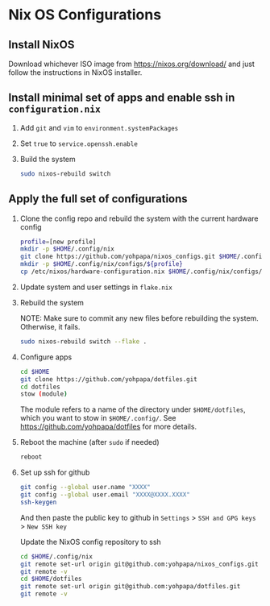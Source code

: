 # Nix OS Configurations

## Install NixOS

Download whichever ISO image from https://nixos.org/download/ and just follow the instructions in NixOS installer.

## Install minimal set of apps and enable ssh in `configuration.nix`

1. Add `git` and `vim` to `environment.systemPackages`

2. Set `true` to `service.openssh.enable`

3. Build the system

   ```sh
   sudo nixos-rebuild switch
   ```

## Apply the full set of configurations

1. Clone the config repo and rebuild the system with the current hardware config

   ```sh
   profile=[new profile]
   mkdir -p $HOME/.config/nix
   git clone https://github.com/yohpapa/nixos_configs.git $HOME/.config/nix
   mkdir -p $HOME/.config/nix/configs/${profile}
   cp /etc/nixos/hardware-configuration.nix $HOME/.config/nix/configs/${profile}
   ```

2. Update system and user settings in `flake.nix`

3. Rebuild the system

   NOTE: Make sure to commit any new files before rebuilding the system. Otherwise, it fails.

   ```sh
   sudo nixos-rebuild switch --flake .
   ```

4. Configure apps

   ```sh
   cd $HOME
   git clone https://github.com/yohpapa/dotfiles.git
   cd dotfiles
   stow (module)
   ```

   The module refers to a name of the directory under `$HOME/dotfiles`, which you want to stow in `$HOME/.config/`. See https://github.com/yohpapa/dotfiles for more details.

5. Reboot the machine (after `sudo` if needed)

   ```sh
   reboot
   ```

6. Set up ssh for github

   ```sh
   git config --global user.name "XXXX"
   git config --global user.email "XXXX@XXXX.XXXX"
   ssh-keygen
   ```

   And then paste the public key to github in `Settings` > `SSH and GPG keys` > `New SSH key`

   Update the NixOS config repository to ssh

   ```sh
   cd $HOME/.config/nix
   git remote set-url origin git@github.com:yohpapa/nixos_configs.git
   git remote -v
   cd $HOME/dotfiles
   git remote set-url origin git@github.com:yohpapa/dotfiles.git
   git remote -v
   ```
